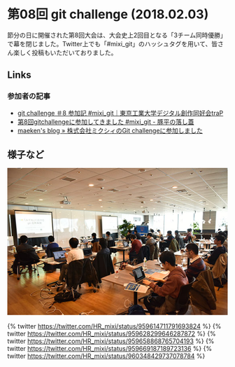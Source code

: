 # 第08回 git challenge (2018.02.03)

節分の日に開催された第8回大会は、大会史上2回目となる「3チーム同時優勝」で幕を閉じました。Twitter上でも「#mixi_git」のハッシュタグを用いて、皆さん楽しく投稿もいただいておりました。

## Links

### 参加者の記事

- [git challenge ＃8 参加記 #mixi_git｜東京工業大学デジタル創作同好会traP](https://trap.jp/post/496/)
- [第8回gitchallengeに参加してきました #mixi_git - 豚平の落し蓋](http://tonpeidon.hatenablog.com/entry/2018/02/04/230933)
- [maeken's blog » 株式会社ミクシィのGit challengeに参加しました](https://ie.u-ryukyu.ac.jp/k178571/2018/02/03/mixi-git-challenge/)

## 様子など

![](../images/08/01.jpg)

{% twitter https://twitter.com/HR_mixi/status/959614711791693824 %}
{% twitter https://twitter.com/HR_mixi/status/959628299646287872 %}
{% twitter https://twitter.com/HR_mixi/status/959658868765704193 %}
{% twitter https://twitter.com/HR_mixi/status/959669187189723136 %}
{% twitter https://twitter.com/HR_mixi/status/960348429737078784 %}
